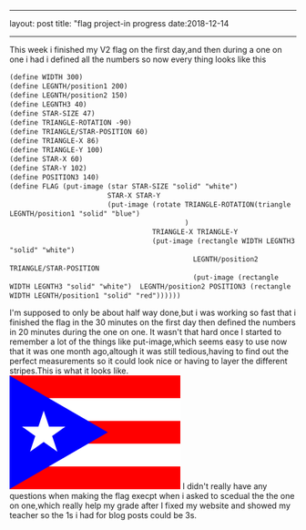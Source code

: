 - - -
layout: post
title: "flag project-in progress
date:2018-12-14
- - -

This week i finished my V2 flag on the first day,and then during a one on one i had i defined all the numbers so now every thing looks like this
```
(define WIDTH 300)
(define LEGNTH/position1 200)
(define LEGNTH/position2 150)
(define LEGNTH3 40)
(define STAR-SIZE 47)
(define TRIANGLE-ROTATION -90)
(define TRIANGLE/STAR-POSITION 60)
(define TRIANGLE-X 86)
(define TRIANGLE-Y 100)
(define STAR-X 60)
(define STAR-Y 102)
(define POSITION3 140)
(define FLAG (put-image (star STAR-SIZE "solid" "white") 
                        STAR-X STAR-Y 
                        (put-image (rotate TRIANGLE-ROTATION(triangle LEGNTH/position1 "solid" "blue")
                                           ) 
                                   TRIANGLE-X TRIANGLE-Y 
                                   (put-image (rectangle WIDTH LEGNTH3 "solid" "white") 
                                             LEGNTH/position2 TRIANGLE/STAR-POSITION 
                                             (put-image (rectangle WIDTH LEGNTH3 "solid" "white")  LEGNTH/position2 POSITION3 (rectangle WIDTH LEGNTH/position1 "solid" "red"))))))
```
I'm supposed to only be about half way done,but i was working so fast that i finished the flag in the 30 minutes on the first day then defined the numbers in 20 minutes during the one on one. It wasn't that hard once I started to remember a lot of the things like put-image,which seems easy to use now that it was one month ago,altough it was still tedious,having to find out the perfect measurements so it could look nice or having to layer the different stripes.This is what it looks like.
![My Flag](/images/LG_FlagV2.png)
I didn't really have any questions when making the flag execpt when i asked to scedual the the one on one,which really help my grade after I fixed my website and showed my teacher so the 1s i had for blog posts could be 3s.
